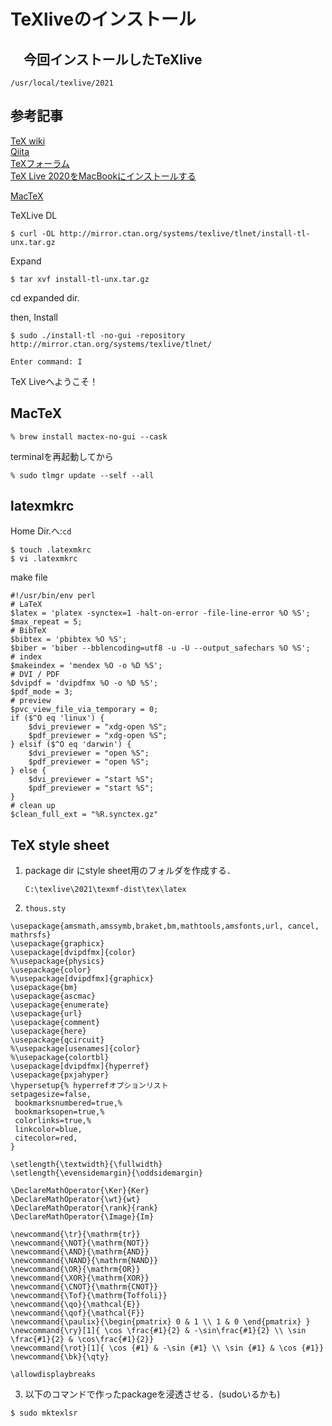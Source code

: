 # TeXliveのインストール
 ## 　今回インストールしたTeXlive
 `/usr/local/texlive/2021`
 ## 参考記事
 [TeX wiki](https://texwiki.texjp.org/?TeX%20Live%2FMac#k03895bf)  
 [Qiita](https://qiita.com/rainbartown/items/d7718f12d71e688f3573)  
 [TeXフォーラム](https://oku.edu.mie-u.ac.jp/tex/mod/forum/discuss.php?d=2833&parent=16629)  
 [TeX Live 2020をMacBookにインストールする](https://snap.hyuki.net/20210212142647/) 
 
 [MacTeX](https://texwiki.texjp.org/?MacTeX)
 <br>

 TeXLive DL
 ```
 $ curl -OL http://mirror.ctan.org/systems/texlive/tlnet/install-tl-unx.tar.gz
  ```
Expand
```
$ tar xvf install-tl-unx.tar.gz
```
cd expanded dir.

then, Install
```
$ sudo ./install-tl -no-gui -repository http://mirror.ctan.org/systems/texlive/tlnet/
```
```
Enter command: I
```
TeX Liveへようこそ！


## MacTeX
```
% brew install mactex-no-gui --cask
```
terminalを再起動してから
```
% sudo tlmgr update --self --all
```


## latexmkrc
Home Dir.へ:`cd`
```
$ touch .latexmkrc
$ vi .latexmkrc
```
make file
```
#!/usr/bin/env perl
# LaTeX
$latex = 'platex -synctex=1 -halt-on-error -file-line-error %O %S';
$max_repeat = 5;
# BibTeX
$bibtex = 'pbibtex %O %S';
$biber = 'biber --bblencoding=utf8 -u -U --output_safechars %O %S';
# index
$makeindex = 'mendex %O -o %D %S';
# DVI / PDF
$dvipdf = 'dvipdfmx %O -o %D %S';
$pdf_mode = 3;
# preview
$pvc_view_file_via_temporary = 0;
if ($^O eq 'linux') {
    $dvi_previewer = "xdg-open %S";
    $pdf_previewer = "xdg-open %S";
} elsif ($^O eq 'darwin') {
    $dvi_previewer = "open %S";
    $pdf_previewer = "open %S";
} else {
    $dvi_previewer = "start %S";
    $pdf_previewer = "start %S";
}
# clean up
$clean_full_ext = "%R.synctex.gz"
```

## TeX style sheet
1. package dir にstyle sheet用のフォルダを作成する．
    ```
    C:\texlive\2021\texmf-dist\tex\latex
    ```
2. `thous.sty`

```
\usepackage{amsmath,amssymb,braket,bm,mathtools,amsfonts,url, cancel, mathrsfs}
\usepackage{graphicx}
\usepackage[dvipdfmx]{color}
%\usepackage{physics}
\usepackage{color}
%\usepackage[dvipdfmx]{graphicx}
\usepackage{bm}
\usepackage{ascmac}
\usepackage{enumerate}
\usepackage{url}
\usepackage{comment}
\usepackage{here}
\usepackage{qcircuit}
%\usepackage[usenames]{color}
%\usepackage{colortbl}
\usepackage[dvipdfmx]{hyperref}
\usepackage{pxjahyper}
\hypersetup{% hyperrefオプションリスト
setpagesize=false,
 bookmarksnumbered=true,%
 bookmarksopen=true,%
 colorlinks=true,%
 linkcolor=blue,
 citecolor=red,
}

\setlength{\textwidth}{\fullwidth}
\setlength{\evensidemargin}{\oddsidemargin}
 
\DeclareMathOperator{\Ker}{Ker}
\DeclareMathOperator{\wt}{wt}
\DeclareMathOperator{\rank}{rank}
\DeclareMathOperator{\Image}{Im}

\newcommand{\tr}{\mathrm{tr}}
\newcommand{\NOT}{\mathrm{NOT}}
\newcommand{\AND}{\mathrm{AND}}
\newcommand{\NAND}{\mathrm{NAND}}
\newcommand{\OR}{\mathrm{OR}}
\newcommand{\XOR}{\mathrm{XOR}}
\newcommand{\CNOT}{\mathrm{CNOT}}
\newcommand{\Tof}{\mathrm{Toffoli}}
\newcommand{\qo}{\mathcal{E}}
\newcommand{\qof}{\mathcal{F}}
\newcommand{\paulix}{\begin{pmatrix} 0 & 1 \\ 1 & 0 \end{pmatrix} }
\newcommand{\ry}[1]{ \cos \frac{#1}{2} & -\sin\frac{#1}{2} \\ \sin \frac{#1}{2} & \cos\frac{#1}{2}}
\newcommand{\rot}[1]{ \cos {#1} & -\sin {#1} \\ \sin {#1} & \cos {#1}}
\newcommand{\bk}{\qty}

\allowdisplaybreaks

```

3. 以下のコマンドで作ったpackageを浸透させる．(sudoいるかも)
```
$ sudo mktexlsr
```






